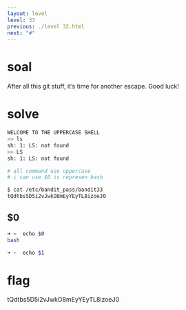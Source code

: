 ```yaml
---
layout: level
level: 33
previous: ./level 32.html
next: "#"
---
```


# soal
After all this git stuff, it’s time for another escape. Good luck!

# solve
```bash
WELCOME TO THE UPPERCASE SHELL
>> ls
sh: 1: LS: not found
>> LS
sh: 1: LS: not found

# all command use uppercase
# i can use $0 is represen bash

$ cat /etc/bandit_pass/bandit33
tQdtbs5D5i2vJwkO8mEyYEyTL8izoeJ0
```

## $0
```bash
➜ ~  echo $0
bash

➜ ~  echo $1
```

# flag
tQdtbs5D5i2vJwkO8mEyYEyTL8izoeJ0